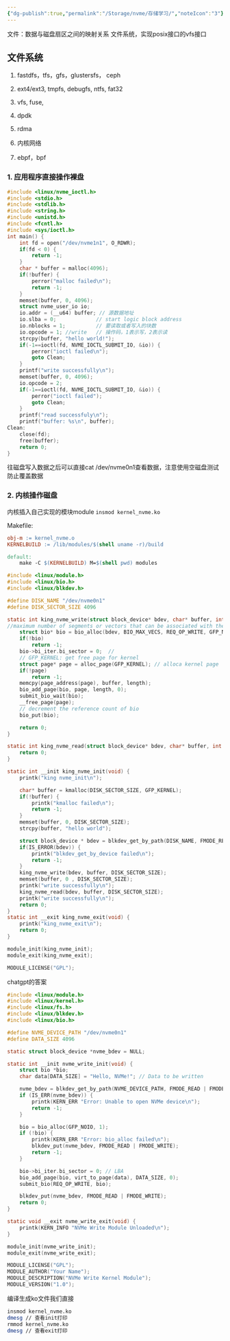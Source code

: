 ```yaml
---
{"dg-publish":true,"permalink":"/Storage/nvme/存储学习/","noteIcon":"3"}
---
```



文件：数据与磁盘扇区之间的映射关系
文件系统，实现posix接口的vfs接口

## 文件系统
1. fastdfs，tfs，gfs，glustersfs， ceph
2. ext4/ext3, tmpfs, debugfs, ntfs, fat32
3. vfs, fuse,

1. dpdk
2. rdma
3. 内核网络
4. ebpf，bpf
<style> .container {font-family: sans-serif; text-align: center;} .button-wrapper button {z-index: 1;height: 40px; width: 100px; margin: 10px;padding: 5px;} .excalidraw .App-menu_top .buttonList { display: flex;} .excalidraw-wrapper { height: 800px; margin: 50px; position: relative;} :root[dir="ltr"] .excalidraw .layer-ui__wrapper .zen-mode-transition.App-menu_bottom--transition-left {transform: none;} </style><script src="https://cdn.jsdelivr.net/npm/react@17/umd/react.production.min.js"></script><script src="https://cdn.jsdelivr.net/npm/react-dom@17/umd/react-dom.production.min.js"></script><script type="text/javascript" src="https://cdn.jsdelivr.net/npm/@excalidraw/excalidraw@0/dist/excalidraw.production.min.js"></script><div id="Drawing_2023-11-08_2208.08.excalidraw.md1"></div><script>(function(){const InitialData={"type":"excalidraw","version":2,"source":"https://github.com/zsviczian/obsidian-excalidraw-plugin/releases/tag/1.9.24","elements":[{"type":"rectangle","version":611,"versionNonce":2111380392,"isDeleted":false,"id":"ccoW2isf3seWh8D9YCWuB","fillStyle":"hachure","strokeWidth":1,"strokeStyle":"solid","roughness":1,"opacity":100,"angle":0,"x":-110.79888731060612,"y":-420.5855823863637,"strokeColor":"#1e1e1e","backgroundColor":"transparent","width":213.98046875,"height":78.18359375,"seed":219271336,"groupIds":[],"frameId":"iAkkLKOPlWA38d28SvPBh","roundness":{"type":3},"boundElements":[{"type":"text","id":"R5h6UYB9"}],"updated":1699458744871,"link":null,"locked":false},{"type":"text","version":563,"versionNonce":1585931944,"isDeleted":false,"id":"R5h6UYB9","fillStyle":"hachure","strokeWidth":1,"strokeStyle":"solid","roughness":1,"opacity":100,"angle":0,"x":-104.56855588970768,"y":-406.4937855113637,"strokeColor":"#1e1e1e","backgroundColor":"transparent","width":201.51980590820312,"height":50,"seed":1125187496,"groupIds":[],"frameId":"iAkkLKOPlWA38d28SvPBh","roundness":null,"boundElements":[],"updated":1699458744871,"link":null,"locked":false,"fontSize":20,"fontFamily":1,"text":"applications(mysql/df\ns)","rawText":"applications(mysql/dfs)","textAlign":"center","verticalAlign":"middle","containerId":"ccoW2isf3seWh8D9YCWuB","originalText":"applications(mysql/dfs)","lineHeight":1.25,"baseline":43},{"type":"rectangle","version":653,"versionNonce":321269976,"isDeleted":false,"id":"qusGausGCny8vDCyGkzfl","fillStyle":"hachure","strokeWidth":1,"strokeStyle":"solid","roughness":1,"opacity":100,"angle":0,"x":-272.7056107954546,"y":-328.7823153409091,"strokeColor":"#1e1e1e","backgroundColor":"transparent","width":408.9936079545455,"height":35,"seed":1921421272,"groupIds":[],"frameId":"iAkkLKOPlWA38d28SvPBh","roundness":{"type":3},"boundElements":[{"type":"text","id":"8YZ8C61r"}],"updated":1699458754909,"link":null,"locked":false},{"type":"text","version":541,"versionNonce":1574589912,"isDeleted":false,"id":"8YZ8C61r","fillStyle":"hachure","strokeWidth":1,"strokeStyle":"solid","roughness":1,"opacity":100,"angle":0,"x":-142.08873540704906,"y":-323.7823153409091,"strokeColor":"#1e1e1e","backgroundColor":"transparent","width":147.75985717773438,"height":25,"seed":875196632,"groupIds":[],"frameId":"iAkkLKOPlWA38d28SvPBh","roundness":null,"boundElements":[],"updated":1699458754909,"link":null,"locked":false,"fontSize":20,"fontFamily":1,"text":"vfs(read/write)","rawText":"vfs(read/write)","textAlign":"center","verticalAlign":"middle","containerId":"qusGausGCny8vDCyGkzfl","originalText":"vfs(read/write)","lineHeight":1.25,"baseline":18},{"type":"rectangle","version":533,"versionNonce":712628696,"isDeleted":false,"id":"hjW4tqvG9_vbwkY8uRpmp","fillStyle":"hachure","strokeWidth":1,"strokeStyle":"solid","roughness":1,"opacity":100,"angle":0,"x":-85.54296875000006,"y":-279.45099431818187,"strokeColor":"#1e1e1e","backgroundColor":"transparent","width":199.51953125,"height":59.33984375,"seed":882830504,"groupIds":[],"frameId":"iAkkLKOPlWA38d28SvPBh","roundness":{"type":3},"boundElements":[],"updated":1699458765933,"link":null,"locked":false},{"type":"text","version":427,"versionNonce":1649695912,"isDeleted":false,"id":"ZArQQgMr","fillStyle":"hachure","strokeWidth":1,"strokeStyle":"solid","roughness":1,"opacity":100,"angle":0,"x":-54.47253787878785,"y":-260.38020833333337,"strokeColor":"#1e1e1e","backgroundColor":"transparent","width":146.6998291015625,"height":25,"seed":328801704,"groupIds":[],"frameId":"iAkkLKOPlWA38d28SvPBh","roundness":null,"boundElements":[],"updated":1699458768867,"link":null,"locked":false,"fontSize":20,"fontFamily":1,"text":"filsystem(ext4)","rawText":"filsystem(ext4)","textAlign":"left","verticalAlign":"top","containerId":null,"originalText":"filsystem(ext4)","lineHeight":1.25,"baseline":18},{"type":"rectangle","version":656,"versionNonce":860984536,"isDeleted":false,"id":"MWoIBJDH6PvK-nKUIfAyW","fillStyle":"hachure","strokeWidth":1,"strokeStyle":"solid","roughness":1,"opacity":100,"angle":0,"x":-115.68264678030309,"y":-204.03716856060618,"strokeColor":"#1e1e1e","backgroundColor":"transparent","width":249.23828125,"height":34.40625,"seed":1929208792,"groupIds":[],"frameId":"iAkkLKOPlWA38d28SvPBh","roundness":{"type":3},"boundElements":[],"updated":1699458809448,"link":null,"locked":false},{"type":"text","version":429,"versionNonce":166990760,"isDeleted":false,"id":"NGzRAB8u","fillStyle":"hachure","strokeWidth":1,"strokeStyle":"solid","roughness":1,"opacity":100,"angle":0,"x":-12.540482954545496,"y":-197.88754734848482,"strokeColor":"#1e1e1e","backgroundColor":"transparent","width":54.35993957519531,"height":25,"seed":687482072,"groupIds":[],"frameId":"iAkkLKOPlWA38d28SvPBh","roundness":null,"boundElements":[],"updated":1699458812757,"link":null,"locked":false,"fontSize":20,"fontFamily":1,"text":"driver","rawText":"driver","textAlign":"left","verticalAlign":"top","containerId":null,"originalText":"driver","lineHeight":1.25,"baseline":18},{"type":"rectangle","version":588,"versionNonce":1120788696,"isDeleted":false,"id":"7V-ydaasZjTdXddCqOouH","fillStyle":"hachure","strokeWidth":1,"strokeStyle":"solid","roughness":1,"opacity":100,"angle":0,"x":-96.03858901515159,"y":-154.49124053030306,"strokeColor":"#1e1e1e","backgroundColor":"transparent","width":189.4453125,"height":55.61328125,"seed":1483212248,"groupIds":[],"frameId":"iAkkLKOPlWA38d28SvPBh","roundness":{"type":3},"boundElements":[],"updated":1699458817227,"link":null,"locked":false},{"type":"text","version":374,"versionNonce":1943223464,"isDeleted":false,"id":"UXxi7092","fillStyle":"hachure","strokeWidth":1,"strokeStyle":"solid","roughness":1,"opacity":100,"angle":0,"x":-23.422821969696997,"y":-134.61363636363643,"strokeColor":"#1e1e1e","backgroundColor":"transparent","width":36.359954833984375,"height":25,"seed":916294872,"groupIds":[],"frameId":"iAkkLKOPlWA38d28SvPBh","roundness":null,"boundElements":[],"updated":1699458820158,"link":null,"locked":false,"fontSize":20,"fontFamily":1,"text":"disk","rawText":"disk","textAlign":"left","verticalAlign":"top","containerId":null,"originalText":"disk","lineHeight":1.25,"baseline":18},{"id":"4zATkc3Ew9rjSUIlxb5ld","type":"rectangle","x":-265.42157907196986,"y":-275.3248106060604,"width":160.57765151515153,"height":50.092329545454504,"angle":0,"strokeColor":"#1e1e1e","backgroundColor":"transparent","fillStyle":"hachure","strokeWidth":1,"strokeStyle":"solid","roughness":1,"opacity":100,"groupIds":[],"frameId":"iAkkLKOPlWA38d28SvPBh","roundness":{"type":3},"seed":1612261080,"version":147,"versionNonce":408268712,"isDeleted":false,"boundElements":null,"updated":1699458800013,"link":null,"locked":false},{"id":"9LkNP4Rd","type":"text","x":-258.9372040719698,"y":-261.78314393939377,"width":140,"height":25,"angle":0,"strokeColor":"#1e1e1e","backgroundColor":"transparent","fillStyle":"hachure","strokeWidth":1,"strokeStyle":"solid","roughness":1,"opacity":100,"groupIds":[],"frameId":"iAkkLKOPlWA38d28SvPBh","roundness":null,"seed":1146462680,"version":92,"versionNonce":51873496,"isDeleted":false,"boundElements":null,"updated":1699458794945,"link":null,"locked":false,"text":"用户态文件系统","rawText":"用户态文件系统","fontSize":20,"fontFamily":1,"textAlign":"left","verticalAlign":"top","baseline":18,"containerId":null,"originalText":"用户态文件系统","lineHeight":1.25},{"id":"MlKeOX1iH0hy9GzxLpnwX","type":"rectangle","x":-239.6876775568183,"y":-208.17282196969677,"width":78.00899621212119,"height":31.830018939393938,"angle":0,"strokeColor":"#1e1e1e","backgroundColor":"transparent","fillStyle":"hachure","strokeWidth":1,"strokeStyle":"solid","roughness":1,"opacity":100,"groupIds":[],"frameId":"iAkkLKOPlWA38d28SvPBh","roundness":{"type":3},"seed":1306145448,"version":57,"versionNonce":564402856,"isDeleted":false,"boundElements":null,"updated":1699458825478,"link":null,"locked":false},{"id":"NeTCjWUC","type":"text","x":-223.02101089015167,"y":-203.81439393939377,"width":41.83995056152344,"height":25,"angle":0,"strokeColor":"#1e1e1e","backgroundColor":"transparent","fillStyle":"hachure","strokeWidth":1,"strokeStyle":"solid","roughness":1,"opacity":100,"groupIds":[],"frameId":"iAkkLKOPlWA38d28SvPBh","roundness":null,"seed":1200328872,"version":58,"versionNonce":381842648,"isDeleted":false,"boundElements":null,"updated":1699458833958,"link":null,"locked":false,"text":"spdk","rawText":"spdk","fontSize":20,"fontFamily":1,"textAlign":"left","verticalAlign":"top","baseline":18,"containerId":null,"originalText":"spdk","lineHeight":1.25},{"id":"PWk7TUEq","type":"text","x":-274.07451467803054,"y":-43.20359848484827,"width":120,"height":25,"angle":0,"strokeColor":"#1e1e1e","backgroundColor":"transparent","fillStyle":"hachure","strokeWidth":1,"strokeStyle":"solid","roughness":1,"opacity":100,"groupIds":[],"frameId":"iAkkLKOPlWA38d28SvPBh","roundness":null,"seed":650347480,"version":88,"versionNonce":638681304,"isDeleted":false,"boundElements":null,"updated":1699458886579,"link":null,"locked":false,"text":"文件系统实现","rawText":"文件系统实现","fontSize":20,"fontFamily":1,"textAlign":"left","verticalAlign":"top","baseline":18,"containerId":null,"originalText":"文件系统实现","lineHeight":1.25},{"id":"iLDgcm1q","type":"text","x":-112.81741240530329,"y":-49.699810606060396,"width":80.89999389648438,"height":75,"angle":0,"strokeColor":"#1e1e1e","backgroundColor":"transparent","fillStyle":"hachure","strokeWidth":1,"strokeStyle":"solid","roughness":1,"opacity":100,"groupIds":[],"frameId":"iAkkLKOPlWA38d28SvPBh","roundness":null,"seed":1386282712,"version":40,"versionNonce":1947232168,"isDeleted":false,"boundElements":null,"updated":1699458928016,"link":null,"locked":false,"text":"1. 应用层\n2. 内核\n3. spdk","rawText":"1. 应用层\n2. 内核\n3. spdk","fontSize":20,"fontFamily":1,"textAlign":"left","verticalAlign":"top","baseline":68,"containerId":null,"originalText":"1. 应用层\n2. 内核\n3. spdk","lineHeight":1.25},{"type":"frame","version":512,"versionNonce":537162712,"isDeleted":false,"id":"iAkkLKOPlWA38d28SvPBh","fillStyle":"solid","strokeWidth":1,"strokeStyle":"solid","roughness":0,"opacity":100,"angle":0,"x":-291.954071969697,"y":-438.51290246212125,"strokeColor":"#bbb","backgroundColor":"transparent","width":438.52189867424244,"height":492.82031249999994,"seed":1912708056,"groupIds":[],"frameId":null,"roundness":null,"boundElements":[],"updated":1699458695159,"link":null,"locked":false,"name":null},{"id":"E1Lxsz4O","type":"text","x":-122.51438210227286,"y":-111.51799242424227,"width":10,"height":25,"angle":0,"strokeColor":"#1e1e1e","backgroundColor":"transparent","fillStyle":"hachure","strokeWidth":1,"strokeStyle":"solid","roughness":1,"opacity":100,"groupIds":[],"frameId":"iAkkLKOPlWA38d28SvPBh","roundness":null,"seed":1084325800,"version":10,"versionNonce":2097067736,"isDeleted":true,"boundElements":null,"updated":1699458690086,"link":null,"locked":false,"text":"","rawText":"","fontSize":20,"fontFamily":1,"textAlign":"left","verticalAlign":"top","baseline":18,"containerId":null,"originalText":"","lineHeight":1.25},{"id":"hns628B0","type":"text","x":56.27349668560589,"y":-218.18465909090892,"width":10,"height":25,"angle":0,"strokeColor":"#1e1e1e","backgroundColor":"transparent","fillStyle":"hachure","strokeWidth":1,"strokeStyle":"solid","roughness":1,"opacity":100,"groupIds":[],"frameId":"iAkkLKOPlWA38d28SvPBh","roundness":null,"seed":580976040,"version":8,"versionNonce":1619968680,"isDeleted":true,"boundElements":null,"updated":1699458690086,"link":null,"locked":false,"text":"","rawText":"","fontSize":20,"fontFamily":1,"textAlign":"left","verticalAlign":"top","baseline":18,"containerId":null,"originalText":"","lineHeight":1.25},{"id":"5rYhW8zj","type":"text","x":-94.0295336174245,"y":-40.00284090909071,"width":10,"height":25,"angle":0,"strokeColor":"#1e1e1e","backgroundColor":"transparent","fillStyle":"hachure","strokeWidth":1,"strokeStyle":"solid","roughness":1,"opacity":100,"groupIds":[],"frameId":"iAkkLKOPlWA38d28SvPBh","roundness":null,"seed":1149603496,"version":2,"versionNonce":834557144,"isDeleted":true,"boundElements":null,"updated":1699458889852,"link":null,"locked":false,"text":"","rawText":"","fontSize":20,"fontFamily":1,"textAlign":"left","verticalAlign":"top","baseline":18,"containerId":null,"originalText":"","lineHeight":1.25},{"id":"50YnGbtLlLd1cDMWyML6k","type":"frame","x":41.370561079545325,"y":-433.804924242424,"width":28.217329545454504,"height":15.553977272727252,"angle":0,"strokeColor":"#bbb","backgroundColor":"transparent","fillStyle":"solid","strokeWidth":1,"strokeStyle":"solid","roughness":0,"opacity":100,"groupIds":[],"frameId":null,"roundness":null,"seed":1663564712,"version":26,"versionNonce":1665620904,"isDeleted":true,"boundElements":null,"updated":1699458647504,"link":null,"locked":false,"name":null}],"appState":{"theme":"light","viewBackgroundColor":"#ffffff","currentItemStrokeColor":"#1e1e1e","currentItemBackgroundColor":"transparent","currentItemFillStyle":"hachure","currentItemStrokeWidth":1,"currentItemStrokeStyle":"solid","currentItemRoughness":1,"currentItemOpacity":100,"currentItemFontFamily":1,"currentItemFontSize":20,"currentItemTextAlign":"left","currentItemStartArrowhead":null,"currentItemEndArrowhead":"arrow","scrollX":337.9689275568184,"scrollY":414.0179924242422,"zoom":{"value":1.6500000000000001},"currentItemRoundness":"round","gridSize":null,"gridColor":{"Bold":"#C9C9C9FF","Regular":"#EDEDEDFF"},"currentStrokeOptions":null,"previousGridSize":null,"frameRendering":{"enabled":true,"clip":true,"name":true,"outline":true}},"files":{}};InitialData.scrollToContent=true;App=()=>{const e=React.useRef(null),t=React.useRef(null),[n,i]=React.useState({width:void 0,height:void 0});return React.useEffect(()=>{i({width:t.current.getBoundingClientRect().width,height:t.current.getBoundingClientRect().height});const e=()=>{i({width:t.current.getBoundingClientRect().width,height:t.current.getBoundingClientRect().height})};return window.addEventListener("resize",e),()=>window.removeEventListener("resize",e)},[t]),React.createElement(React.Fragment,null,React.createElement("div",{className:"excalidraw-wrapper",ref:t},React.createElement(ExcalidrawLib.Excalidraw,{ref:e,width:n.width,height:n.height,initialData:InitialData,viewModeEnabled:!0,zenModeEnabled:!0,gridModeEnabled:!1})))},excalidrawWrapper=document.getElementById("Drawing_2023-11-08_2208.08.excalidraw.md1");ReactDOM.render(React.createElement(App),excalidrawWrapper);})();</script>
### 1. 应用程序直接操作裸盘
```c
#include <linux/nvme_ioctl.h>
#include <stdio.h>
#include <stdlib.h>
#include <string.h>
#include <unistd.h>
#include <fcntl.h>
#include <sys/ioctl.h>
int main() {
	int fd = open("/dev/nvme1n1", O_RDWR);
	if(fd < 0) {
		return -1;
	}
	char * buffer = malloc(4096);
	if(!buffer) {
		perror("malloc failed\n");
		return -1;
	}
	memset(buffer, 0, 4096);
	struct nvme_user_io io;
	io.addr = (__u64) buffer; // 源数据地址
	io.slba = 0;             // start logic block address
	io.nblocks = 1;          // 要读取或者写入的块数
	io.opcode = 1; //write   // 操作码，1表示写，2表示读
	strcpy(buffer, "hello world!");
	if(-1==ioctl(fd, NVME_IOCTL_SUBMIT_IO, &io)) {
		perror("ioctl failed\n");
		goto Clean;
	}
	printf("write successfully\n");
	memset(buffer, 0, 4096);
	io.opcode = 2;
	if(-1==ioctl(fd, NVME_IOCTL_SUBMIT_IO, &io)) {
		perror("ioctl failed");
		goto Clean;
	}
	printf("read successfuly\n");
	printf("buffer: %s\n", buffer);
Clean:
	close(fd);
	free(buffer);
	return 0;
}

```

往磁盘写入数据之后可以直接cat /dev/nvme0n1查看数据，注意使用空磁盘测试防止覆盖数据
### 2. 内核操作磁盘

内核插入自己实现的模块module
`insmod kernel_nvme.ko`

Makefile:

```Makefile
obj-m := kernel_nvme.o
KERNELBUILD := /lib/modules/$(shell uname -r)/build

default:
	make -C $(KERNELBUILD) M=$(shell pwd) modules 
```


```c
#include <linux/module.h>
#include <linux/bio.h>
#include <linux/blkdev.h>

#define DISK_NAME "/dev/nvme0n1"
#define DISK_SECTOR_SIZE 4096

static int king_nvme_write(struct block_device* bdev, char* buffer, int length) {
//maximum number of segments or vectors that can be associated with the I/O operation. It allows you to describe the I/O operation in terms of multiple discontiguous memory regions. The `BIO_MAX_VECS` macro is often used to specify the maximum number of vectors a `struct bio` can contain.
	struct bio* bio = bio_alloc(bdev, BIO_MAX_VECS, REQ_OP_WRITE, GFP_NOIO); 
	if(!bio) 
		return -1;
	bio->bi_iter.bi_sector = 0;  // 
	// GFP_KERNEL: get free page for kernel
	struct page* page = alloc_page(GFP_KERNEL); // alloca kernel page
	if(!page) 
		return -1;
	memcpy(page_address(page), buffer, length);
	bio_add_page(bio, page, length, 0);
	submit_bio_wait(bio);
	__free_page(page);
	// decrement the reference count of bio
	bio_put(bio);

	return 0;
}

static int king_nvme_read(struct block_device* bdev, char* buffer, int length) {
	return 0;
}

static int __init king_nvme_init(void) {
	printk("king nvme_init\n");

	char* buffer = kmalloc(DISK_SECTOR_SIZE, GFP_KERNEL);
	if(!buffer) {
		printk("kmalloc failed\n");
		return -1;
	}
	memset(buffer, 0, DISK_SECTOR_SIZE);
	strcpy(buffer, "hello world");

	struct block_device * bdev = blkdev_get_by_path(DISK_NAME, FMODE_READ|FMODE_WRITE, NULL);
	if(IS_ERROR(bdev)) {
		printk("blkdev_get_by_device failed\n");
		return -1;
	}
	king_nvme_write(bdev, buffer, DISK_SECTOR_SIZE);
	memset(buffer, 0 , DISK_SECTOR_SIZE);
	printk("write successfully\n");
	king_nvme_read(bdev, buffer, DISK_SECTOR_SIZE);
	printk("write successfully\n");
	return 0; 
}
static int __exit king_nvme_exit(void) {
	printk("king_nvme_exit\n");
	return 0;
}

module_init(king_nvme_init);
module_exit(king_nvme_exit);

MODULE_LICENSE("GPL");

```

chatgpt的答案

```c
#include <linux/module.h>
#include <linux/kernel.h>
#include <linux/fs.h>
#include <linux/blkdev.h>
#include <linux/bio.h>

#define NVME_DEVICE_PATH "/dev/nvme0n1"
#define DATA_SIZE 4096

static struct block_device *nvme_bdev = NULL;

static int __init nvme_write_init(void) {
    struct bio *bio;
    char data[DATA_SIZE] = "Hello, NVMe!"; // Data to be written

    nvme_bdev = blkdev_get_by_path(NVME_DEVICE_PATH, FMODE_READ | FMODE_WRITE, NULL);
    if (IS_ERR(nvme_bdev)) {
        printk(KERN_ERR "Error: Unable to open NVMe device\n");
        return -1;
    }

    bio = bio_alloc(GFP_NOIO, 1);
    if (!bio) {
        printk(KERN_ERR "Error: bio_alloc failed\n");
        blkdev_put(nvme_bdev, FMODE_READ | FMODE_WRITE);
        return -1;
    }

    bio->bi_iter.bi_sector = 0; // LBA
    bio_add_page(bio, virt_to_page(data), DATA_SIZE, 0);
    submit_bio(REQ_OP_WRITE, bio);

    blkdev_put(nvme_bdev, FMODE_READ | FMODE_WRITE);
    return 0;
}

static void __exit nvme_write_exit(void) {
    printk(KERN_INFO "NVMe Write Module Unloaded\n");
}

module_init(nvme_write_init);
module_exit(nvme_write_exit);

MODULE_LICENSE("GPL");
MODULE_AUTHOR("Your Name");
MODULE_DESCRIPTION("NVMe Write Kernel Module");
MODULE_VERSION("1.0");


```

编译生成ko文件我们直接

```bash
insmod kernel_nvme.ko
dmesg // 查看init打印
rmmod kernel_nvme.ko
dmesg // 查看exit打印

```
